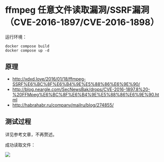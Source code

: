 # ffmpeg 任意文件读取漏洞/SSRF漏洞 （CVE-2016-1897/CVE-2016-1898）

运行环境：

```
docker compose build
docker compose up -d
```

## 原理

- http://xdxd.love/2016/01/18/ffmpeg-SSRF%E6%BC%8F%E6%B4%9E%E5%88%86%E6%9E%90/
- http://blog.neargle.com/SecNewsBak/drops/CVE-2016-1897.8%20-%20FFMpeg%E6%BC%8F%E6%B4%9E%E5%88%86%E6%9E%90.html
- http://habrahabr.ru/company/mailru/blog/274855/

## 测试过程

详见参考文章，不再赘述。

成功读取文件：

![](01.png)

